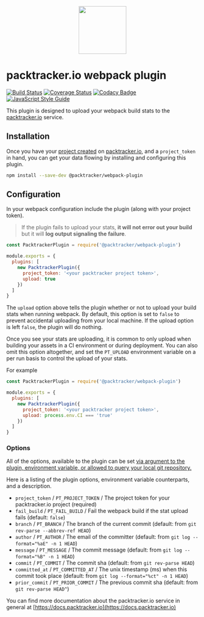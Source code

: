 <p align="center">
  <img width="125" height="125" src="https://user-images.githubusercontent.com/401520/46344408-a24f2780-c606-11e8-991b-579047b2cf95.png">
</p>

# packtracker.io webpack plugin

[![Build Status](https://travis-ci.org/packtracker/webpack-plugin.svg?branch=master)](https://travis-ci.org/packtracker/webpack-plugin)
[![Coverage Status](https://coveralls.io/repos/github/packtracker/webpack-plugin/badge.svg?branch=master)](https://coveralls.io/github/packtracker/webpack-plugin?branch=master)
[![Codacy Badge](https://api.codacy.com/project/badge/Grade/c186c2e767ae4d96a6e900bad30992f8)](https://app.codacy.com/app/jondavidjohn/webpack-plugin)
[![JavaScript Style Guide](https://img.shields.io/badge/code_style-standard-brightgreen.svg)](https://standardjs.com)

This plugin is designed to upload your webpack build stats to the [packtracker.io](https://packtracker.io) service.

## Installation

Once you have your [project created](https://docs.packtracker.io/creating-your-first-project) on [packtracker.io](https://app.packtracker.io), and a `project_token` in hand, you can get your data flowing by installing and configuring this plugin.

```sh
npm install --save-dev @packtracker/webpack-plugin

```

## Configuration

In your webpack configuration include the plugin (along with your project token).

> If the plugin fails to upload your stats, **it will not error out your build** but it will **log output signaling the failure**.

```js
const PacktrackerPlugin = require('@packtracker/webpack-plugin')

module.exports = {
  plugins: [
    new PacktrackerPlugin({
      project_token: '<your packtracker project token>',
      upload: true
    })
  ]
}
```

The `upload` option above tells the plugin whether or not to upload your build stats when running webpack. By default, this option is set to `false` to prevent accidental uploading from your local machine. If the upload option is left `false`, the plugin will do nothing.

 Once you see your stats are uploading, it is common to only upload when building your assets in a CI environment or during deployment. You can also omit this option altogether, and set the `PT_UPLOAD` environment variable on a per run basis to control the upload of your stats.

For example

```js
const PacktrackerPlugin = require('@packtracker/webpack-plugin')

module.exports = {
  plugins: [
    new PacktrackerPlugin({
      project_token: '<your packtracker project token>',
      upload: process.env.CI === 'true'
    })
  ]
}
```

### Options

All of the options, available to the plugin can be set [via argument to the plugin, environment variable, or allowed to query your local git repository.](https://github.com/packtracker/webpack-plugin/blob/master/index.js)

Here is a listing of the plugin options, environment variable counterparts, and a description.

  - `project_token` / `PT_PROJECT_TOKEN` / The project token for your packtracker.io project (required)
  - `fail_build` / `PT_FAIL_BUILD` / Fail the webpack build if the stat upload fails (default: `false`)
  - `branch` / `PT_BRANCH` / The branch of the current commit (default: from `git rev-parse --abbrev-ref HEAD`)
  - `author` / `PT_AUTHOR` / The email of the committer (default: from `git log --format="%aE" -n 1 HEAD`)
  - `message` / `PT_MESSAGE` / The commit message (default: from `git log --format="%B" -n 1 HEAD`)
  - `commit` / `PT_COMMIT` / The commit sha (default: from `git rev-parse HEAD`)
  - `committed_at` / `PT_COMMITTED_AT` / The unix timestamp (ms) when this commit took place (default: from `git log --format="%ct" -n 1 HEAD`)
  - `prior_commit` / `PT_PRIOR_COMMIT` / The previous commit sha (default: from `git rev-parse HEAD^`)

You can find more documentation about the packtracker.io service in general at [https://docs.packtracker.io](https://docs.packtracker.io)
